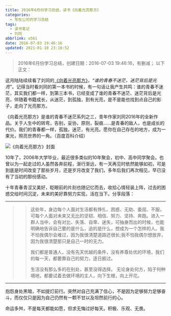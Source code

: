```yaml
---
title: 2016年6月份学习总结，读书《向着光亮那方》
categories:
  - 写在公司的学习总结
tags:
  - 读书笔记
  - 刘同
abbrlink: a561
date: 2016-07-03 19:46:16
updated: 2021-01-18 23:18:52
---
```


> 2016年6月份学习总结，创建日期：2016-07-03 19:46:16，有删减；
> 以下正文：

这月陆陆续续看了刘同的[《向着光亮那方》](http://baike.baidu.com/item/%E5%90%91%E7%9D%80%E5%85%89%E4%BA%AE%E9%82%A3%E6%96%B9/19467106)，*“谁的青春不迷茫，迷茫背后是光亮”*。记得当时看刘同的第一本书的时候，有一句话让我产生共鸣：谁的青春不迷茫，其实我们都一样，到第三本书，已经变成了谁的青春不迷茫、迷茫背后是光亮，伴随着书籍成长，从迷茫，到孤独，到有光亮，是不是能也找到点自己的影子，走向了光亮那方。

《向着光亮那方》是谁的青春不迷茫系列之三，青年作家刘同2016年的全新作品。关于人生中的转弯，告别，妥协，原则，裂痕……是青春的敌人，也是成长的代价。我们的青春都一样，孤独，迷茫，有光亮。愿你在自己存在的地方，成为一束光，照亮世界的一角。（百度百科介绍）

![《向着光亮那方》封面](https://cdn.zenwu.site/upload/pic/2021/20210119112823.png)

<!-- more -->

10年了，2006年大学毕业，最近很多类似的10年聚会，初中、高中同学聚会。也曾以为一起走过的人虽然各奔前程，渐行渐远，有一天再见时依然能够如初，可是到底是时间改变了那些岁月，还是岁月改变了我们，多年后我们再次相见，早已没有了当初的那份感动。

十年青春青涩又美好，眨眼前的片刻也随记忆而去，收拾心情轻装上阵，过去的困惑交给时间沉淀，未来的美好靠努力实现，活在当下。分享段落：

---

>> 这些年，身边每个人面对生活都有挣扎、困惑、无助、委屈、不服，可每个人面对未来又无比的坚韧、相信、努力、坚持、奔跑。进入一群人当中，会有对比、失落、自卑、迷失，可抽身而出的时候，也能明确地告诉自己要的是什么，追的是什么，想成为一个怎样的人。我不怕我偶尔会难过，因为我很清楚道路还很长;我不怕我偶尔想放弃，因为我很清楚那只是自己一时的无力。
>>
>> 我们都是普通人，没有先天优越的条件，没有养尊处优的环境，我们的每一天，都要靠自己的努力，逐日捱过。
>>
>> 生活没有那么多的在别处，甚至没得选择。
>> 无论身处何方，陷于何种境地，都要试着去做环境的主人，向下生根，向上开花。

---

抱怨身处黑暗，不如提灯前行。突然对自己充满了信心，不是因为足够努力足够奋斗，而仅仅只是因为自己仍然有一颗不甘以及坦然前行的心。

命运多舛，不是每天都能如愿，但求无悔过好每天。积极、乐观、无畏。
